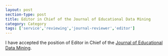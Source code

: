 ```yaml
---
layout: post
section-type: post
title: Editor in Chief of the Journal of Educational Data Mining
category: Category
tags: ['service','reviewing','journal-reviewer','editor']
---
```

I have accepted the position of Editor in Chief of the [Journal of Educational Data Mining](https://www.educationaldatamining.org/JEDM/index.php/JEDM).
